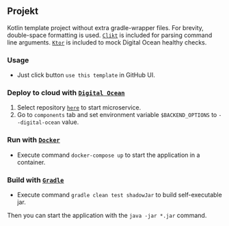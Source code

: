 ## Projekt

Kotlin template project without extra gradle-wrapper files. For brevity, double-space formatting is
used. [`Clikt`](https://ajalt.github.io/clikt/whyclikt/) is included for parsing command line
arguments. [`Ktor`](https://ktor.io/) is included to mock Digital Ocean healthy checks.

### Usage
* Just click button `use this template` in GitHub UI.

### Deploy to cloud with [`Digital Ocean`](https://cloud.digitalocean.com/)

1. Select repository [`here`](https://cloud.digitalocean.com/apps) to start microservice.
1. Go to `components` tab and set environment variable `$BACKEND_OPTIONS` to `--digital-ocean` value.

### Run with [`Docker`](https://www.docker.com/products/docker-desktop)

* Execute command `docker-compose up` to start the application in a container.

### Build with [`Gradle`](https://gradle.org/)

* Execute command `gradle clean test shadowJar` to build self-executable jar.

Then you can start the application with the `java -jar *.jar` command.
